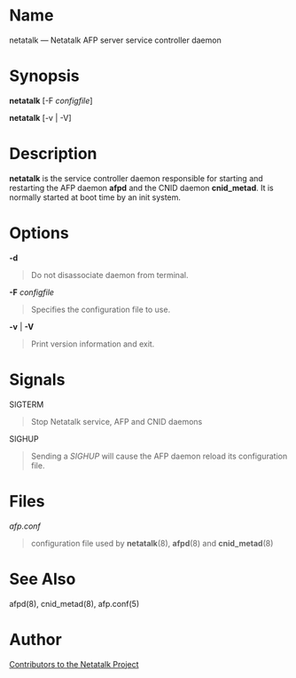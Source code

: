 # Name

netatalk — Netatalk AFP server service controller daemon

# Synopsis

**netatalk** [-F *configfile*]

**netatalk** [-v | -V]

# Description

**netatalk** is the service controller daemon responsible for starting and
restarting the AFP daemon **afpd** and the CNID daemon **cnid_metad**. It is
normally started at boot time by an init system.

# Options

**-d**

> Do not disassociate daemon from terminal.

**-F** *configfile*

> Specifies the configuration file to use.

**-v** | **-V**

> Print version information and exit.

# Signals

SIGTERM

> Stop Netatalk service, AFP and CNID daemons

SIGHUP

> Sending a *SIGHUP* will cause the AFP daemon reload its configuration
file.

# Files

*afp.conf*

> configuration file used by **netatalk**(8), **afpd**(8) and **cnid_metad**(8)

# See Also

afpd(8), cnid_metad(8), afp.conf(5)

# Author

[Contributors to the Netatalk Project](https://netatalk.io/contributors)
